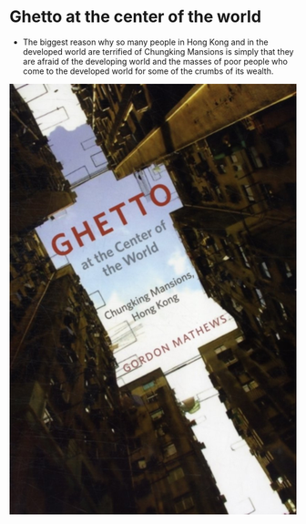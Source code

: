 # Ghetto at the center of the world

* The biggest reason why so many people in Hong Kong and in the developed world are terrified of Chungking Mansions is simply that they are afraid of the developing world and the masses of poor people who come to the developed world for some of the crumbs of its wealth.

<p float="left">
	<img src="./pix/chungking-mansion.jpg" width="700" />
</p>